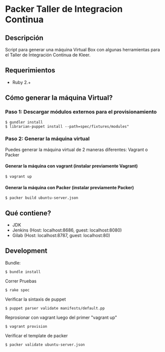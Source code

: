 Packer Taller de Integracion Continua
==========

## Descripción

Script para generar una máquina Virtual Box con algunas herramientas para el Taller de Integración Continua de Kleer.

## Requerimientos

- Ruby 2.+

## Cómo generar la máquina Virtual?

### Paso 1: Descargar módulos externos para el provisionamiento
	$ gundler install
    $ librarian-puppet install --path=spec/fixtures/modules"

### Paso 2: Generar la máquina virtual

Puedes generar la máquina virtual de 2 maneras diferentes: Vagrant o Packer

#### Generar la máquina con vagrant (instalar previamente Vagrant)
	$ vagrant up

#### Generar la máquina con Packer (instalar previamente Packer)
	$ packer build ubuntu-server.json

## Qué contiene?
- JDK
- Jenkins (Host: localhost:8686, guest: localhost:8080)
- Gilab (Host: localhost:8787, guest: localhost:80)

## Development

Bundle:

	$ bundle install

Correr Pruebas

	$ rake spec

Verificar la sintaxis de puppet

	$ puppet parser validate manifests/default.pp

Reprosionar con vagrant luego del primer "vagrant up"

	$ vagrant provision

Verificar el template de packer

	$ packer validate ubuntu-server.json